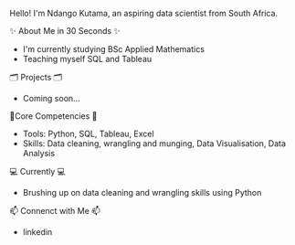 Hello! I'm Ndango Kutama, an aspiring data scientist from South Africa.

✨ About Me in 30 Seconds ✨
- I'm currently studying BSc Applied Mathematics
- Teaching myself SQL and Tableau 


🗂 Projects 🗂
- Coming soon... 


📍Core Competencies 📍
- Tools: Python, SQL, Tableau, Excel
- Skills: Data cleaning, wrangling and munging, Data Visualisation, Data Analysis


 💻 Currently  💻
- Brushing up on data cleaning and wrangling skills using Python


📫 Connenct with Me 📫
- linkedin







<!---
NdangoK/NdangoK is a ✨ special ✨ repository because its `README.md` (this file) appears on your GitHub profile.
You can click the Preview link to take a look at your changes.
--->
